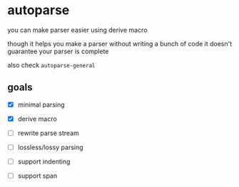# autoparse
you can make parser easier using derive macro

though it helps you make a parser without writing a bunch of code it doesn't guarantee your parser is complete

also check `autoparse-general`

## goals
- [x] minimal parsing 
- [x] derive macro
- [ ] rewrite parse stream
- [ ] lossless/lossy parsing
- [ ] support indenting
- [ ] support span

